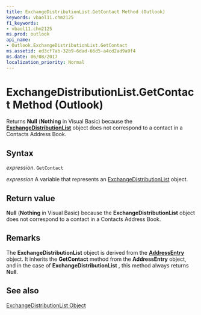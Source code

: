 ```yaml
---
title: ExchangeDistributionList.GetContact Method (Outlook)
keywords: vbaol11.chm2125
f1_keywords:
- vbaol11.chm2125
ms.prod: outlook
api_name:
- Outlook.ExchangeDistributionList.GetContact
ms.assetid: ed3cf7ab-32b9-6dad-66d5-a4cd2ad9a9f4
ms.date: 06/08/2017
localization_priority: Normal
---
```



# ExchangeDistributionList.GetContact Method (Outlook)

Returns  **Null** (**Nothing** in Visual Basic) because the **[ExchangeDistributionList](Outlook.ExchangeDistributionList.md)** object does not correspond to a contact in a Contacts Address Book.


## Syntax

_expression_. `GetContact`

_expression_ A variable that represents an [ExchangeDistributionList](./Outlook.ExchangeDistributionList.md) object.


## Return value

 **Null** (**Nothing** in Visual Basic) because the **ExchangeDistributionList** object does not correspond to a contact in a Contacts Address Book.


## Remarks

The  **ExchangeDistributionList** object is derived from the **[AddressEntry](Outlook.AddressEntry.md)** object. It inherits the **GetContact** method from the **AddressEntry** object, and in the case of **ExchangeDistributionList** , this method always returns **Null**.


## See also


[ExchangeDistributionList Object](Outlook.ExchangeDistributionList.md)

